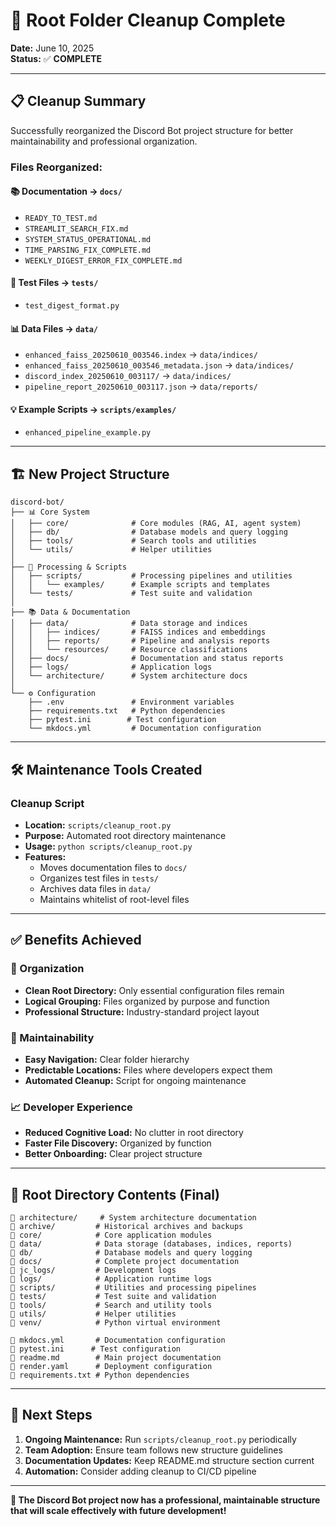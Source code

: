 # 🧹 Root Folder Cleanup Complete

**Date:** June 10, 2025  
**Status:** ✅ **COMPLETE**

---

## 📋 **Cleanup Summary**

Successfully reorganized the Discord Bot project structure for better maintainability and professional organization.

### **Files Reorganized:**

#### **📚 Documentation → `docs/`**
- `READY_TO_TEST.md`
- `STREAMLIT_SEARCH_FIX.md` 
- `SYSTEM_STATUS_OPERATIONAL.md`
- `TIME_PARSING_FIX_COMPLETE.md`
- `WEEKLY_DIGEST_ERROR_FIX_COMPLETE.md`

#### **🧪 Test Files → `tests/`**
- `test_digest_format.py`

#### **📊 Data Files → `data/`**
- `enhanced_faiss_20250610_003546.index` → `data/indices/`
- `enhanced_faiss_20250610_003546_metadata.json` → `data/indices/`
- `discord_index_20250610_003117/` → `data/indices/`
- `pipeline_report_20250610_003117.json` → `data/reports/`

#### **💡 Example Scripts → `scripts/examples/`**
- `enhanced_pipeline_example.py`

---

## 🏗️ **New Project Structure**

```
discord-bot/
├── 📊 Core System
│   ├── core/              # Core modules (RAG, AI, agent system)
│   ├── db/                # Database models and query logging
│   ├── tools/             # Search tools and utilities
│   └── utils/             # Helper utilities
│
├── 🔧 Processing & Scripts  
│   ├── scripts/           # Processing pipelines and utilities
│   │   └── examples/      # Example scripts and templates
│   └── tests/             # Test suite and validation
│
├── 📚 Data & Documentation
│   ├── data/              # Data storage and indices
│   │   ├── indices/       # FAISS indices and embeddings
│   │   ├── reports/       # Pipeline and analysis reports
│   │   └── resources/     # Resource classifications
│   ├── docs/              # Documentation and status reports
│   ├── logs/              # Application logs
│   └── architecture/      # System architecture docs
│
└── ⚙️ Configuration
    ├── .env               # Environment variables
    ├── requirements.txt   # Python dependencies
    ├── pytest.ini        # Test configuration
    └── mkdocs.yml         # Documentation configuration
```

---

## 🛠️ **Maintenance Tools Created**

### **Cleanup Script**
- **Location:** `scripts/cleanup_root.py`
- **Purpose:** Automated root directory maintenance
- **Usage:** `python scripts/cleanup_root.py`
- **Features:**
  - Moves documentation files to `docs/`
  - Organizes test files in `tests/`
  - Archives data files in `data/`
  - Maintains whitelist of root-level files

---

## ✅ **Benefits Achieved**

### **🎯 Organization**
- **Clean Root Directory:** Only essential configuration files remain
- **Logical Grouping:** Files organized by purpose and function
- **Professional Structure:** Industry-standard project layout

### **🔧 Maintainability**
- **Easy Navigation:** Clear folder hierarchy
- **Predictable Locations:** Files where developers expect them
- **Automated Cleanup:** Script for ongoing maintenance

### **📈 Developer Experience**
- **Reduced Cognitive Load:** No clutter in root directory
- **Faster File Discovery:** Organized by function
- **Better Onboarding:** Clear project structure

---

## 🎯 **Root Directory Contents (Final)**

```
📁 architecture/     # System architecture documentation
📁 archive/         # Historical archives and backups
📁 core/            # Core application modules
📁 data/            # Data storage (databases, indices, reports)
📁 db/              # Database models and query logging
📁 docs/            # Complete project documentation
📁 jc_logs/         # Development logs
📁 logs/            # Application runtime logs
📁 scripts/         # Utilities and processing pipelines
📁 tests/           # Test suite and validation
📁 tools/           # Search and utility tools
📁 utils/           # Helper utilities
📁 venv/            # Python virtual environment

📄 mkdocs.yml       # Documentation configuration
📄 pytest.ini      # Test configuration
📄 readme.md        # Main project documentation
📄 render.yaml      # Deployment configuration
📄 requirements.txt # Python dependencies
```

---

## 🚀 **Next Steps**

1. **Ongoing Maintenance:** Run `scripts/cleanup_root.py` periodically
2. **Team Adoption:** Ensure team follows new structure guidelines
3. **Documentation Updates:** Keep README.md structure section current
4. **Automation:** Consider adding cleanup to CI/CD pipeline

---

**🎉 The Discord Bot project now has a professional, maintainable structure that will scale effectively with future development!**